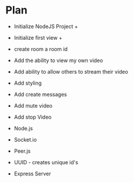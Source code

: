 # Plan

- Initialize NodeJS Project +
- Initialize first view +
- create room a room id
- Add the ability to view my own video
- Add ability to allow others to stream their video
- Add styling
- Add create messages
- Add mute video
- Add stop Video

- Node.js
- Socket.io
- Peer.js
- UUID - creates unique id's
- Express Server

